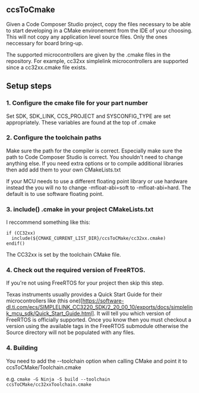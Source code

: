 ## ccsToCmake
Given a Code Composer Studio project, copy the files necessary to be able to start developing in a CMake environement
from the IDE of your choosing. This will not copy any application level source files. Only the ones neccessary for board bring-up.

The supported microcontrollers are given by the <partNumber>.cmake files in the repository.
For example, cc32xx simplelink microcontrollers are supported since a cc32xx.cmake file exists.

## Setup steps

### 1. Configure the cmake file for your part number

Set SDK, SDK_LINK, CCS_PROJECT and SYSCONFIG_TYPE are set appropriately.
These variables are found at the top of <partNumber>.cmake

### 2. Configure the toolchain paths

Make sure the path for the compiler is correct. Especially make sure the path to Code Composer Studio is correct.
You shouldn't need to change anything else. If you need extra options or to compile additional libraries then add
add them to your own CMakeLists.txt

If your MCU needs to use a different floating point library or use hardware instead the you will no to change -mfloat-abi=soft
to -mfloat-abi=hard. The default is to use software floating point.

### 3. include() <partNumber>.cmake in your project CMakeLists.txt
I reccommend something like this:

```
if (CC32xx)
  include(${CMAKE_CURRENT_LIST_DIR}/ccsToCMake/cc32xx.cmake)
endif()
```

The CC32xx is set by the toolchain CMake file.

### 4. Check out the required version of FreeRTOS.

If you're not using FreeRTOS for your project then skip this step.

Texas instruments usually provides a Quick Start Guide for their microcontrollers like (this one)[https://software-dl.ti.com/ecs/SIMPLELINK_CC3220_SDK/2_20_00_10/exports/docs/simplelink_mcu_sdk/Quick_Start_Guide.html]. It will tell you which version of FreeRTOS is officially supported. Once you know then you must checkout
a version using the available tags in the FreeRTOS submodule otherwise the Source directory will not be populated with any files.

### 4. Building

You need to add the --toolchain option when calling CMake and point it to ccsToCMake/<partNumber>Toolchain.cmake

e.g. `cmake -G Ninja -S build --toolchain ccsToCMake/cc32xxToolchain.cmake`
